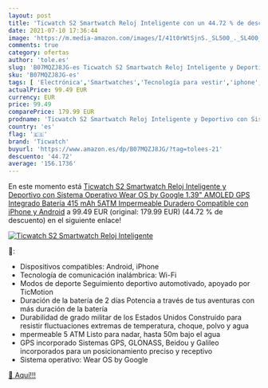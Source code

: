 ```yaml
---
layout: post
title: 'Ticwatch S2 Smartwatch Reloj Inteligente con un 44.72 % de descuento'
date: 2021-07-10 17:36:44
image: 'https://m.media-amazon.com/images/I/41t0rWtSjnS._SL500_._SL400_.jpg'
comments: true
category: ofertas
author: 'tole.es'
slug: 'B07MQZJ8JG-es Ticwatch S2 Smartwatch Reloj Inteligente y Deportivo con...'
sku: 'B07MQZJ8JG-es'
tags: [ 'Electrónica','Smartwatches','Tecnología para vestir','iphone','ticwatch', ]
actualPrice: 99.49 EUR
currency: EUR
price: 99.49
comparePrice: 179.99 EUR
prodname: 'Ticwatch S2 Smartwatch Reloj Inteligente y Deportivo con Sistema Operativo Wear OS by Google 1.39" AMOLED GPS Integrado  Batería 415 mAh 5ATM Impermeable Duradero  Compatible con iPhone y Android'
country: 'es'
flag: '🇪🇸'
brand: 'Ticwatch'
buyurl: 'https://www.amazon.es/dp/B07MQZJ8JG/?tag=tolees-21'
descuento: '44.72'
average: '156.1736'
---
```


En este momento está [Ticwatch S2 Smartwatch Reloj Inteligente y Deportivo con Sistema Operativo Wear OS by Google 1.39" AMOLED GPS Integrado  Batería 415 mAh 5ATM Impermeable Duradero  Compatible con iPhone y Android](https://www.amazon.es/dp/B07MQZJ8JG/?tag=tolees-21) a 99.49 EUR (original: 179.99 EUR) (44.72 %  de descuento) en el siguiente enlace!

[![Ticwatch S2 Smartwatch Reloj Inteligente](https://m.media-amazon.com/images/I/41t0rWtSjnS._SL500_._SL400_.jpg)](https://www.amazon.es/dp/B07MQZJ8JG/?tag=tolees-21)

🔎:

- Dispositivos compatibles: Android, iPhone
- Tecnología de comunicación inalámbrica: Wi-Fi
- Modos de deporte Seguimiento deportivo automotivado, apoyado por TicMotion
- Duración de la batería de 2 días Potencia a través de tus aventuras con más duración de la batería
- Durabilidad de grado militar de los Estados Unidos Construido para resistir fluctuaciones extremas de temperatura, choque, polvo y agua
- mpermeable 5 ATM Listo para nadar, hasta 50m bajo el agua
- GPS incorporado Sistemas GPS, GLONASS, Beidou y Galileo incorporados para un posicionamiento preciso y receptivo
- Sistema operativo: Wear OS by Google

[🛒 Aquí!!!](https://www.amazon.es/dp/B07MQZJ8JG/?tag=tolees-21)
